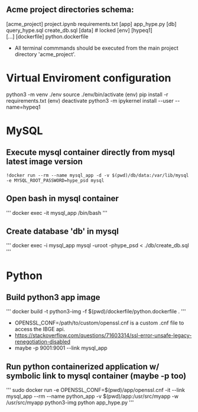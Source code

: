 ## Acme project directories schema:

[acme_project]
    project.ipynb
    requirements.txt
        [app]
            app_hype.py 
        [db]
            query_hype.sql
            create_db.sql
            [data] # locked
        [env]
            [hypeq1]   
                [...]
        [dockerfile]
            python.dockerfile

- All terminal commmands should be executed from the main project directory 'acme_project'. 

# Virtual Enviroment configuration
python3 -m venv ./env
source ./env/bin/activate
(env) pip install -r requirements.txt
(env) deactivate 
python3 -m ipykernel install --user --name=hypeq1


# MySQL

## Execute mysql container directly from mysql latest image version
```
!docker run --rm --name mysql_app -d -v $(pwd)/db/data:/var/lib/mysql -e MYSQL_ROOT_PASSWORD=hype_psd mysql
```

## Open bash in mysql container
'''
docker exec -it mysql_app /bin/bash
'''

## Create database 'db' in mysql 
'''
docker exec -i mysql_app mysql -uroot -phype_psd < ./db/create_db.sql 
'''

# Python

## Build python3 app image
''' 
docker build -t python3-img -f $(pwd)/dockerfile/python.dockerfile .
'''

- OPENSSL_CONF=/path/to/custom/openssl.cnf is a custom .cnf file to access the IBGE api. 
- https://stackoverflow.com/questions/71603314/ssl-error-unsafe-legacy-renegotiation-disabled
- maybe -p 9001:9001 --link mysql_app

## Run python containerized application w/ symbolic link to mysql container (maybe -p too)
'''
sudo docker run -e OPENSSL_CONF=$(pwd)/app/openssl.cnf -it --link mysql_app --rm --name python_app -v $(pwd)/app:/usr/src/myapp -w /usr/src/myapp python3-img python app_hype.py
'''



